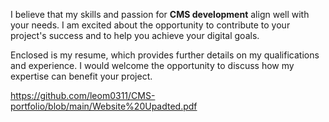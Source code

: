 I believe that my skills and passion for **CMS development** align well with your needs. I am excited about the opportunity to contribute to your project's success and to help you achieve your digital goals.

Enclosed is my resume, which provides further details on my qualifications and experience. I would welcome the opportunity to discuss how my expertise can benefit your project.

https://github.com/leom0311/CMS-portfolio/blob/main/Website%20Upadted.pdf
